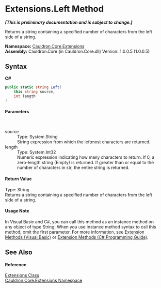 # Extensions.Left Method 
 _**\[This is preliminary documentation and is subject to change.\]**_

Returns a string containing a specified number of characters from the left side of a string.

**Namespace:**&nbsp;<a href="N_Cauldron_Core_Extensions">Cauldron.Core.Extensions</a><br />**Assembly:**&nbsp;Cauldron.Core (in Cauldron.Core.dll) Version: 1.0.0.5 (1.0.0.5)

## Syntax

**C#**<br />
``` C#
public static string Left(
	this string source,
	int length
)
```


#### Parameters
&nbsp;<dl><dt>source</dt><dd>Type: System.String<br />String expression from which the leftmost characters are returned.</dd><dt>length</dt><dd>Type: System.Int32<br />Numeric expression indicating how many characters to return. If 0, a zero-length string (Empty) is returned. If greater than or equal to the number of characters in str, the entire string is returned.</dd></dl>

#### Return Value
Type: String<br />Returns a string containing a specified number of characters from the left side of a string.

#### Usage Note
In Visual Basic and C#, you can call this method as an instance method on any object of type String. When you use instance method syntax to call this method, omit the first parameter. For more information, see <a href="http://msdn.microsoft.com/en-us/library/bb384936.aspx">Extension Methods (Visual Basic)</a> or <a href="http://msdn.microsoft.com/en-us/library/bb383977.aspx">Extension Methods (C# Programming Guide)</a>.

## See Also


#### Reference
<a href="T_Cauldron_Core_Extensions_Extensions">Extensions Class</a><br /><a href="N_Cauldron_Core_Extensions">Cauldron.Core.Extensions Namespace</a><br />